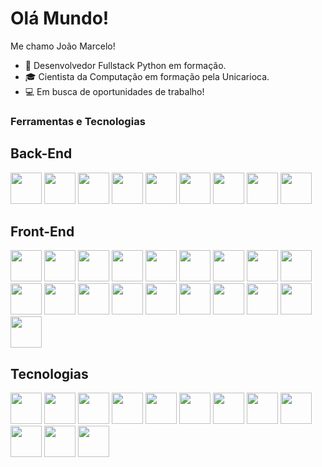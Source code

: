 # Olá Mundo!

Me chamo João Marcelo!
- 🐍 Desenvolvedor Fullstack Python em formação.
- 🎓 Cientista da Computação em formação pela Unicarioca.
- 💻 Em busca de oportunidades de trabalho!

### Ferramentas e Tecnologias
## Back-End
<img src="https://cdn.jsdelivr.net/gh/devicons/devicon@latest/icons/python/python-original-wordmark.svg" width="50px"/> <img src="https://cdn.jsdelivr.net/gh/devicons/devicon@latest/icons/django/django-plain.svg" width="50px"/> <img src="https://cdn.jsdelivr.net/gh/devicons/devicon@latest/icons/numpy/numpy-original.svg" width="50px"/> <img src="https://cdn.jsdelivr.net/gh/devicons/devicon@latest/icons/cplusplus/cplusplus-original.svg" width="50px"/> <img src="https://cdn.jsdelivr.net/gh/devicons/devicon@latest/icons/csharp/csharp-original.svg" width="50px"/> <img src="https://cdn.jsdelivr.net/gh/devicons/devicon@latest/icons/java/java-original-wordmark.svg" width="50px"/> <img src="https://cdn.jsdelivr.net/gh/devicons/devicon@latest/icons/nodejs/nodejs-original-wordmark.svg" width="50px"/> <img src="https://cdn.jsdelivr.net/gh/devicons/devicon@latest/icons/npm/npm-original-wordmark.svg" width="50px"/> <img src="https://cdn.jsdelivr.net/gh/devicons/devicon@latest/icons/mysql/mysql-original-wordmark.svg" width="50px"/>

                   
## Front-End
<img src="https://cdn.jsdelivr.net/gh/devicons/devicon@latest/icons/html5/html5-original.svg" width="50px"/> <img src="https://cdn.jsdelivr.net/gh/devicons/devicon@latest/icons/css3/css3-original.svg" width="50px"/> <img src="https://cdn.jsdelivr.net/gh/devicons/devicon@latest/icons/javascript/javascript-original.svg" width="50px"/> <img src="https://cdn.jsdelivr.net/gh/devicons/devicon@latest/icons/typescript/typescript-original.svg" width="50px"/> <img src="https://cdn.jsdelivr.net/gh/devicons/devicon@latest/icons/bootstrap/bootstrap-original-wordmark.svg" width="50px"/> <img src="https://cdn.jsdelivr.net/gh/devicons/devicon@latest/icons/jquery/jquery-plain-wordmark.svg" width="50px"/> <img src="https://cdn.jsdelivr.net/gh/devicons/devicon@latest/icons/less/less-plain-wordmark.svg" width="50px"/> <img src="https://cdn.jsdelivr.net/gh/devicons/devicon@latest/icons/sass/sass-original.svg" width="50px"/> <img src="https://cdn.jsdelivr.net/gh/devicons/devicon@latest/icons/nodejs/nodejs-original-wordmark.svg" width="50px"/> <img src="https://cdn.jsdelivr.net/gh/devicons/devicon@latest/icons/npm/npm-original-wordmark.svg" width="50px"/> <img src="https://cdn.jsdelivr.net/gh/devicons/devicon@latest/icons/json/json-original.svg" width="50px"/> <img src="https://cdn.jsdelivr.net/gh/devicons/devicon@latest/icons/eslint/eslint-original-wordmark.svg" width="50px"/> <img src="https://cdn.jsdelivr.net/gh/devicons/devicon@latest/icons/gulp/gulp-plain.svg" width="50px"/> <img src="https://cdn.jsdelivr.net/gh/devicons/devicon@latest/icons/grunt/grunt-original-wordmark.svg" width="50px"/> <img src="https://cdn.jsdelivr.net/gh/devicons/devicon@latest/icons/babel/babel-original.svg" width="50px"/> <img src="https://cdn.jsdelivr.net/gh/devicons/devicon@latest/icons/vuejs/vuejs-original-wordmark.svg" width="50px"/> <img src="https://cdn.jsdelivr.net/gh/devicons/devicon@latest/icons/vitejs/vitejs-original.svg" width="50px"/> <img src="https://cdn.jsdelivr.net/gh/devicons/devicon@latest/icons/react/react-original-wordmark.svg" width="50px"/> <img src="https://cdn.jsdelivr.net/gh/devicons/devicon@latest/icons/redux/redux-original.svg" width="50px"/>
          
## Tecnologias
<img src="https://cdn.jsdelivr.net/gh/devicons/devicon@latest/icons/vscode/vscode-original.svg" width="50px"/> <img src="https://cdn.jsdelivr.net/gh/devicons/devicon@latest/icons/pycharm/pycharm-original.svg" width="50px"/> <img src="https://cdn.jsdelivr.net/gh/devicons/devicon@latest/icons/unity/unity-original.svg" width="50px"/> <img src="https://cdn.jsdelivr.net/gh/devicons/devicon@latest/icons/vercel/vercel-original.svg" width="50px"/> <img src="https://cdn.jsdelivr.net/gh/devicons/devicon@latest/icons/git/git-original.svg" width="50px"/> <img src="https://cdn.jsdelivr.net/gh/devicons/devicon@latest/icons/github/github-original.svg" width="50px"/> <img src="https://cdn.jsdelivr.net/gh/devicons/devicon@latest/icons/windows8/windows8-original.svg" width="50px"/> <img src="https://cdn.jsdelivr.net/gh/devicons/devicon@latest/icons/powershell/powershell-original.svg" width="50px"/> <img src="https://cdn.jsdelivr.net/gh/devicons/devicon@latest/icons/canva/canva-original.svg" width="50px"/> <img src="https://cdn.jsdelivr.net/gh/devicons/devicon@latest/icons/figma/figma-original.svg" width="50px"/> <img src="https://cdn.jsdelivr.net/gh/devicons/devicon@latest/icons/devicon/devicon-original-wordmark.svg" width="50px"/> <img src="https://cdn.jsdelivr.net/gh/devicons/devicon@latest/icons/linkedin/linkedin-original.svg" width="50px"/>

          
          
